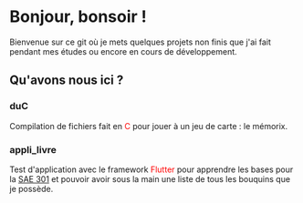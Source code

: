 # Bonjour, bonsoir !

Bienvenue sur ce git où je mets quelques projets non finis que j'ai fait pendant mes études ou encore en cours de développement.


## Qu'avons nous ici ?

### duC
Compilation de fichiers fait en <span style="color:red">C</span> pour jouer à un jeu de carte : le mémorix.

### appli_livre
Test d'application avec le framework <span style="color:red">Flutter</span> pour apprendre les bases pour la <a href="https://github.com/Marmelade57/SAE-semestre-3">SAE 301</a> et pouvoir avoir sous la main une liste de tous les bouquins que je possède.
